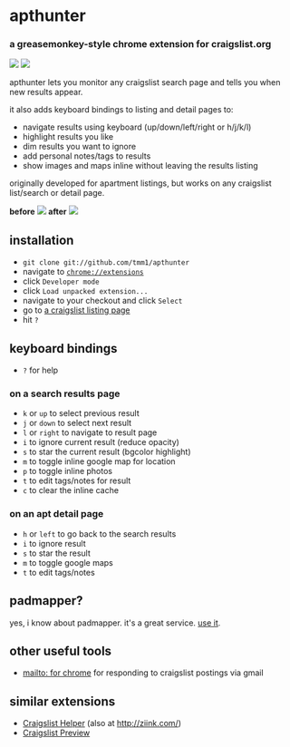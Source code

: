 # apthunter
### a greasemonkey-style chrome extension for craigslist.org

![](http://f.cl.ly/items/3n2A3V1h3L1Y412j1J2H/Screen%20shot%202011-08-24%20at%2010.32.13%20PM.png)
![](http://f.cl.ly/items/0v162S3m080S2I2I332C/Screen%20shot%202011-08-24%20at%2010.32.22%20PM.png)

apthunter lets you monitor any craigslist search page and tells you when new results appear.

it also adds keyboard bindings to listing and detail pages to:

* navigate results using keyboard (up/down/left/right or h/j/k/l)
* highlight results you like
* dim results you want to ignore
* add personal notes/tags to results
* show images and maps inline without leaving the results listing

originally developed for apartment listings, but works on any craigslist list/search or detail page.

**before**
![](http://f.cl.ly/items/3U2d0V1R2D1J3f0e0A2J/Screen%20shot%202011-08-21%20at%201.25.07%20AM.png)
**after**
![](http://f.cl.ly/items/350j0z3W40033U3l0U0B/Screen%20shot%202011-08-21%20at%201.12.22%20AM.png)

## installation

* `git clone git://github.com/tmm1/apthunter`
* navigate to [`chrome://extensions`](chrome://extensions/)
* click `Developer mode`
* click `Load unpacked extension...`
* navigate to your checkout and click `Select`
* go to [a craigslist listing page](http://sfbay.craigslist.org/sfc/apa/)
* hit `?`

## keyboard bindings

* `?` for help

### on a search results page

* `k` or `up` to select previous result
* `j` or `down` to select next result
* `l` or `right` to navigate to result page
* `i` to ignore current result (reduce opacity)
* `s` to star the current result (bgcolor highlight)
* `m` to toggle inline google map for location
* `p` to toggle inline photos
* `t` to edit tags/notes for result
* `c` to clear the inline cache

### on an apt detail page

* `h` or `left` to go back to the search results
* `i` to ignore result
* `s` to star the result
* `m` to toggle google maps
* `t` to edit tags/notes

## padmapper?

yes, i know about padmapper. it's a great service. [use it](http://padmapper.com).

## other useful tools

* [mailto: for chrome](https://chrome.google.com/webstore/detail/dgkkmcknielgdhebimdnfahpipajcpjn) for responding to craigslist postings via gmail

## similar extensions

* [Craigslist Helper](https://chrome.google.com/webstore/detail/naddbmiihfcdfaeencbcmbpioghcjlje) (also at http://ziink.com/)
* [Craigslist Preview](https://chrome.google.com/webstore/detail/jmcbgcbedienblgnfeecolmmcgocefnf)
